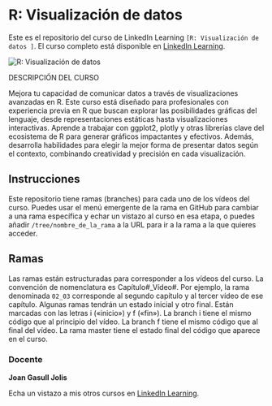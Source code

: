 # R: Visualización de datos

Este es el repositorio del curso de LinkedIn Learning `[R: Visualización de datos
]`. El curso completo está disponible en [LinkedIn Learning][lil-course-url].

![R: Visualización de datos][lil-thumbnail-url] 

DESCRIPCIÓN DEL CURSO

Mejora tu capacidad de comunicar datos a través de visualizaciones avanzadas en R. Este curso está diseñado para profesionales con experiencia previa en R que buscan explorar las posibilidades gráficas del lenguaje, desde representaciones estáticas hasta visualizaciones interactivas. Aprende a trabajar con ggplot2, plotly y otras librerías clave del ecosistema de R para generar gráficos impactantes y efectivos. Además, desarrolla habilidades para elegir la mejor forma de presentar datos según el contexto, combinando creatividad y precisión en cada visualización.

## Instrucciones

Este repositorio tiene ramas (branches) para cada uno de los vídeos del curso. Puedes usar el menú emergente de la rama en GitHub para cambiar a una rama específica y echar un vistazo al curso en esa etapa, o puedes añadir `/tree/nombre_de_la_rama` a la URL para ir a la rama a la que quieres acceder.

## Ramas

Las ramas están estructuradas para corresponder a los vídeos del curso. La convención de nomenclatura es Capítulo#_Vídeo#. Por ejemplo, la rama denominada `02_03` corresponde al segundo capítulo y al tercer vídeo de ese capítulo. Algunas ramas tendrán un estado inicial y otro final. Están marcadas con las letras i («inicio») y f («fin»). La branch i tiene el mismo código que al principio del vídeo. La branch f tiene el mismo código que al final del vídeo. La rama master tiene el estado final del código que aparece en el curso.

### Docente

**Joan Gasull Jolis**

Echa un vistazo a mis otros cursos en [LinkedIn Learning](https://www.linkedin.com/learning/instructors/joan-gasull-jolis).

[0]: # (Replace these placeholder URLs with actual course URLs)
[lil-course-url]: https://www.linkedin.com
[lil-thumbnail-url]: https://media.licdn.com/dms/image/v2/D4E0DAQE90JTrkV05jA/learning-public-crop_675_1200/B4EZf4ivjqHwAY-/0/1752221547384?e=2147483647&v=beta&t=d6YBwYVCHsiLm3oY9nvP072Q8bleKxDH39F0yMrOqvc

[1]: # (End of ES-Instruction ###############################################################################################)
